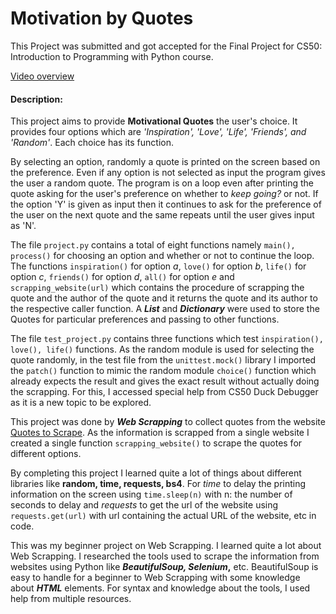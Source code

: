 # Motivation by Quotes
 This Project was submitted and got accepted for the Final Project for CS50: Introduction to Programming with Python course.
 
[Video overview](https://youtu.be/ZLAaLghzE4o)

#### Description:
This project aims to provide **Motivational Quotes** the user's choice. It provides four options which are *'Inspiration', 'Love', 'Life', 'Friends', and 'Random'*. Each choice has its function.

By selecting an option, randomly a quote is printed on the screen based on the preference. Even if any option is not selected as input the program gives the user a random quote. The program is on a loop even after printing the quote asking for the user's preference on whether to _keep going?_ or not. If the option 'Y' is given as input then it continues to ask for the preference of the user on the next quote and the same repeats until the user gives input as 'N'.

The file `project.py` contains a total of eight functions namely `main(), process()` for choosing an option and whether or not to continue the loop. The functions `inspiration()` for option *a*, `love()` for option *b*, `life()` for option *c*, `friends()` for option *d*, `all()` for option *e* and `scrapping_website(url)` which contains the procedure of scrapping the quote and the author of the quote and it returns the quote and its author to the respective caller function. A **_List_** and **_Dictionary_** were used to store the Quotes for particular preferences and passing to other functions.

The file `test_project.py` contains three functions which test `inspiration(), love(), life()` functions. As the random module is used for selecting the quote randomly, in the test file from the `unittest.mock()` library I imported the `patch()` function to mimic the random module `choice()` function which already expects the result and gives the exact result without actually doing the scrapping. For this, I accessed special help from CS50 Duck Debugger as it is a new topic to be explored.

This project was done by **_Web Scrapping_** to collect quotes from the website [Quotes to Scrape](https://quotes.toscrape.com/).
As the information is scrapped from a single website I created a single function `scrapping_website()` to scrape the quotes for different options.

By completing this project I learned quite a lot of things about different libraries like **random, time, requests, bs4**. For _time_ to delay the printing information on the screen using `time.sleep(n)` with n: the number of seconds to delay and _requests_ to get the url of the website using `requests.get(url)` with url containing the actual URL of the website, etc in code.

This was my beginner project on Web Scrapping. I learned quite a lot about Web Scrapping. I researched the tools used to scrape the information from websites using Python like **_BeautifulSoup, Selenium_,** etc. BeautifulSoup is easy to handle for a beginner to Web Scrapping with some knowledge about **_HTML_** elements. For syntax and knowledge about the tools, I used help from multiple resources.

